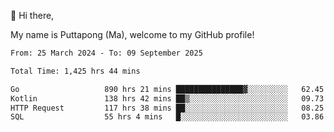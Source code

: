 👋 Hi there,

My name is Puttapong (Ma), welcome to my GitHub profile!

<!--START_SECTION:waka-->

```txt
From: 25 March 2024 - To: 09 September 2025

Total Time: 1,425 hrs 44 mins

Go                   890 hrs 21 mins ███████████████▓░░░░░░░░░   62.45 %
Kotlin               138 hrs 42 mins ██▒░░░░░░░░░░░░░░░░░░░░░░   09.73 %
HTTP Request         117 hrs 38 mins ██░░░░░░░░░░░░░░░░░░░░░░░   08.25 %
SQL                  55 hrs 4 mins   █░░░░░░░░░░░░░░░░░░░░░░░░   03.86 %
```

<!--END_SECTION:waka-->
